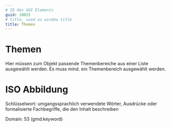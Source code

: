 ```yaml
---
# ID des GUI Elements
guid: 10015
# title, used as window title
title: Themen
---
```


# Themen

Hier müssen zum Objekt passende Themenbereiche aus einer Liste ausgewählt werden. Es muss mind. ein Themenbereich ausgewählt werden.

# ISO Abbildung

Schlüsselwort: umgangssprachlich verwendete Wörter, Ausdrücke oder formalisierte Fachbegriffe, die den Inhalt beschreiben

Domain: 53 (gmd:keyword)